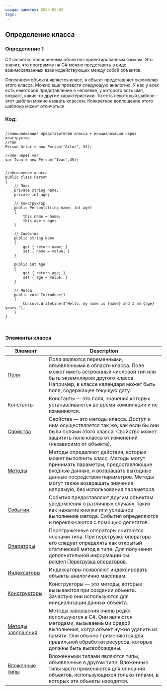 ```yaml
---
создал заметку: 2024-05-02
tags:
---
```

## Определение класса
### Определение 1
C# является полноценным объектно-ориентированным языком. Это значит, что программу на C# можно представить в виде взаимосвязанных взаимодействующих между собой объектов.

Описанием объекта является класс, а объект представляет экземпляр этого класса. Можно еще провести следующую аналогию. У нас у всех есть некоторое представление о человеке, у которого есть имя, возраст, какие-то другие характеристики. То есть некоторый шаблон - этот шаблон можно назвать классом. Конкретное воплощение этого шаблона может отличаться.
### Код:

```CSharp

//инициализация представителей класса + инициализация через конструктор
//так
Person Artur = new Person("Artur", 54);

//или через var
var Ivan = new Person("Ivan",45);


//объявление класса
public class Person
{
    // Поля
    private string name;
    private int age;

    // Конструктор
    public Person(string name, int age)
    {
        this.name = name;
        this.age = age;
    }

    // Свойства
    public string Name
    {
        get { return name; }
        set { name = value; }
    }

    public int Age
    {
        get { return age; }
        set { age = value; }
    }

    // Метод
    public void Introduce()
    {
        Console.WriteLine($"Hello, my name is {name} and I am {age} years.");
    }
}



```


### Элементы класса

| Элемент                                                                                                               | Description                                                                                                                                                                                                                                                                                                           |
| --------------------------------------------------------------------------------------------------------------------- | --------------------------------------------------------------------------------------------------------------------------------------------------------------------------------------------------------------------------------------------------------------------------------------------------------------------- |
| [Поля](https://learn.microsoft.com/ru-ru/dotnet/csharp/programming-guide/classes-and-structs/fields)                  | Поля являются переменными, объявленными в области класса. Поле может иметь встроенный числовой тип или быть экземпляром другого класса. Например, в классе календаря может быть поле, содержащее текущую дату.                                                                                                        |
| [Константы](https://learn.microsoft.com/ru-ru/dotnet/csharp/programming-guide/classes-and-structs/constants)          | Константы — это поля, значения которых устанавливаются во время компиляции и не изменяются.                                                                                                                                                                                                                           |
| [Свойства](https://learn.microsoft.com/ru-ru/dotnet/csharp/programming-guide/classes-and-structs/properties)          | Свойства — это методы класса. Доступ к ним осуществляется так же, как если бы они были полями этого класса. Свойство может защитить поле класса от изменений (независимо от объекта).                                                                                                                                 |
| [Методы](https://learn.microsoft.com/ru-ru/dotnet/csharp/programming-guide/classes-and-structs/methods)               | Методы определяют действия, которые может выполнить класс. Методы могут принимать параметры, предоставляющие входные данные, и возвращать выходные данные посредством параметров. Методы могут также возвращать значения напрямую, без использования параметров.                                                      |
| [События](https://learn.microsoft.com/ru-ru/dotnet/csharp/programming-guide/events/)                                  | События предоставляют другим объектам уведомления о различных случаях, таких как нажатие кнопки или успешное выполнение метода. События определяются и переключаются с помощью делегатов.                                                                                                                             |
| [Операторы](https://learn.microsoft.com/ru-ru/dotnet/csharp/language-reference/operators/)                            | Перегруженные операторы считаются членами типа. При перегрузке оператора его следует определять как открытый статический метод в типе. Для получения дополнительной информации см. раздел [Перегрузка операторов](https://learn.microsoft.com/ru-ru/dotnet/csharp/language-reference/operators/operator-overloading). |
| [Индексаторы](https://learn.microsoft.com/ru-ru/dotnet/csharp/programming-guide/indexers/)                            | Индексаторы позволяют индексировать объекты аналогично массивам.                                                                                                                                                                                                                                                      |
| [Конструкторы](https://learn.microsoft.com/ru-ru/dotnet/csharp/programming-guide/classes-and-structs/constructors)    | Конструкторы — это методы, которые вызываются при создании объекта. Зачастую они используются для инициализации данных объекта.                                                                                                                                                                                       |
| [Методы завершения](https://learn.microsoft.com/ru-ru/dotnet/csharp/programming-guide/classes-and-structs/finalizers) | Методы завершения очень редко используются в C#. Они являются методами, вызываемыми средой выполнения, когда объект нужно удалить из памяти. Они обычно применяются для правильной обработки ресурсов, которые должны быть высвобождены.                                                                              |
| [Вложенные типы](https://learn.microsoft.com/ru-ru/dotnet/csharp/programming-guide/classes-and-structs/nested-types)  | Вложенными типами являются типы, объявленные в другом типе. Вложенные типы часто применяются для описания объектов, использующихся только типами, в которых эти объекты находятся.                                                                                                                                    |



